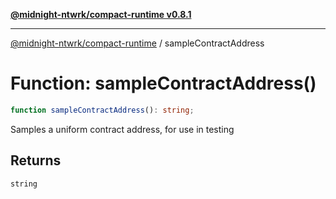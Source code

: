 [**@midnight-ntwrk/compact-runtime v0.8.1**](../README.md)

***

[@midnight-ntwrk/compact-runtime](../globals.md) / sampleContractAddress

# Function: sampleContractAddress()

```ts
function sampleContractAddress(): string;
```

Samples a uniform contract address, for use in testing

## Returns

`string`
